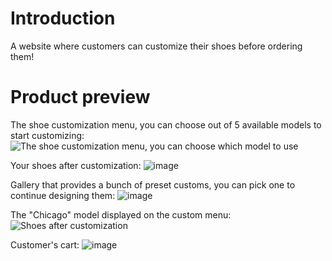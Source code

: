 # Introduction
A website where customers can customize their shoes before ordering them!

# Product preview
The shoe customization menu, you can choose out of 5 available models to start customizing:
![The shoe customization menu, you can choose which model to use](https://github.com/SatoriSimp/ShoesStyle/assets/76906613/e538ceb4-3da4-47ab-9820-b2c22d917b56)

Your shoes after customization:
![image](https://github.com/SatoriSimp/ShoesStyle/assets/76906613/69dc0e07-0e33-4d86-aeaa-1187afe00d62)

Gallery that provides a bunch of preset customs, you can pick one to continue designing them:
![image](https://github.com/SatoriSimp/ShoesStyle/assets/76906613/507483c6-4dc1-4da8-908c-8f2f6d1f5f87)

The "Chicago" model displayed on the custom menu:
![Shoes after customization](https://github.com/SatoriSimp/ShoesStyle/assets/76906613/8ab089d7-d16d-48a5-8d40-583ce4964d1d)

Customer's cart:
![image](https://github.com/SatoriSimp/ShoesStyle/assets/76906613/092022c9-1149-4078-96d5-138ea72dfefd)
